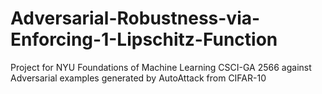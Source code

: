 # Adversarial-Robustness-via-Enforcing-1-Lipschitz-Function
Project for NYU Foundations of Machine Learning CSCI-GA 2566 against Adversarial examples generated by AutoAttack from CIFAR-10 

